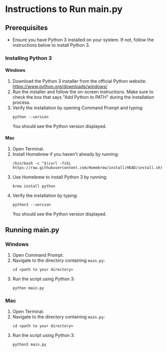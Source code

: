 # Instructions to Run main.py

## Prerequisites
- Ensure you have Python 3 installed on your system. If not, follow the instructions below to install Python 3.

### Installing Python 3

#### Windows
1. Download the Python 3 installer from the official Python website: https://www.python.org/downloads/windows/
2. Run the installer and follow the on-screen instructions. Make sure to check the box that says "Add Python to PATH" during the installation process.
3. Verify the installation by opening Command Prompt and typing:
    ```
    python --version
    ```
    You should see the Python version displayed.

#### Mac
1. Open Terminal.
2. Install Homebrew if you haven't already by running:
    ```
    /bin/bash -c "$(curl -fsSL https://raw.githubusercontent.com/Homebrew/install/HEAD/install.sh)"
    ```
3. Use Homebrew to install Python 3 by running:
    ```
    brew install python
    ```
4. Verify the installation by typing:
    ```
    python3 --version
    ```
    You should see the Python version displayed.

## Running main.py

### Windows
1. Open Command Prompt.
2. Navigate to the directory containing `main.py`:
    ```
    cd <path to your directory>
    ```
3. Run the script using Python 3:
    ```
    python main.py
    ```

### Mac
1. Open Terminal.
2. Navigate to the directory containing `main.py`:
    ```
    cd <path to your directory>
    ```
3. Run the script using Python 3:
    ```
    python3 main.py
    ```